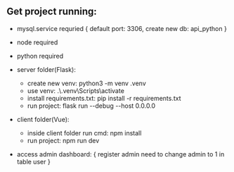 ## Get project running:
* mysql.service requried { default port: 3306, create new db: api_python }
* node required <br/>
* python required <br/>
* server folder(Flask):
  - create new venv: python3 -m venv .venv
  - use venv: .\\.venv\Scripts\activate
  - install requirements.txt: pip install -r requirements.txt
  - run project: flask run --debug --host 0.0.0.0

* client folder(Vue):
  - inside client folder run cmd: npm install
  - run project: npm run dev

* access admin dashboard: { register admin need to change admin to 1 in table user }
